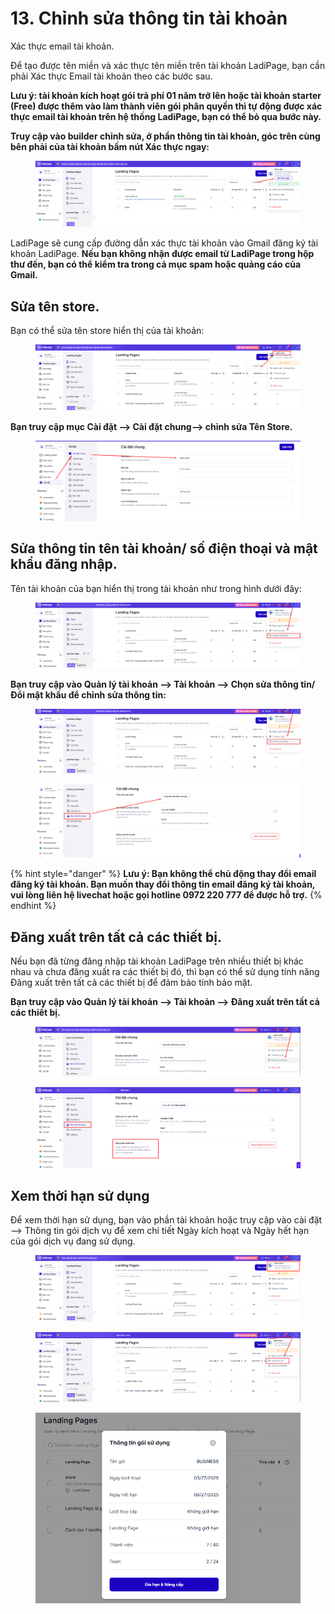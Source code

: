 # 13. Chỉnh sửa thông tin tài khoản

Xác thực email tài khoản.



Để tạo được tên miền và xác thực tên miền trên tài khoản LadiPage, bạn cần phải Xác thực Email tài khoản theo các bước sau.

**Lưu ý: tài khoản kích hoạt gói trả phí 01 năm trở lên hoặc tài khoản starter (Free) được thêm vào làm thành viên gói phân quyền  thì tự động được xác thực email tài khoản trên hệ thống LadiPage, bạn có thể bỏ qua bước này.**

&#x20;**Truy cập vào builder chỉnh sửa, ở phần thông tin tài khoản, góc trên cùng bên phải của tài khoản  bấm nút Xác thực ngay:**

<figure><img src="../.gitbook/assets/image (1277).png" alt=""><figcaption></figcaption></figure>

LadiPage sẽ cung cấp đường dẫn xác thực tài khoản vào Gmail đăng ký tài khoản LadiPage. **Nếu bạn không nhận được email từ LadiPage trong hộp thư đến, bạn có thể kiểm tra trong cả mục spam hoặc quảng cáo của Gmail.**

## Sửa tên store.

Bạn có thể sửa tên store hiển thị của tài khoản:

<figure><img src="../.gitbook/assets/image (1278).png" alt=""><figcaption></figcaption></figure>

**Bạn truy cập mục Cài đặt --> Cài đặt chung--> chỉnh sửa Tên Store.**

<figure><img src="../.gitbook/assets/image (1279).png" alt=""><figcaption></figcaption></figure>

## Sửa thông tin tên tài khoản/ số điện thoại và mật khẩu đăng nhập.

Tên tài khoản của bạn hiển thị trong tài khoản như trong hình dưới đây:

<figure><img src="../.gitbook/assets/image (1280).png" alt=""><figcaption></figcaption></figure>

**Bạn truy cập vào Quản lý tài khoản  --> Tài khoản --> Chọn sửa thông tin/ Đổi mật khẩu để chỉnh sửa thông tin:**

<figure><img src="../.gitbook/assets/image (1281).png" alt=""><figcaption></figcaption></figure>

<figure><img src="../.gitbook/assets/image (1282).png" alt=""><figcaption></figcaption></figure>

{% hint style="danger" %}
**Lưu ý: Bạn không thể chủ động thay đổi email đăng ký tài khoản. Bạn muốn thay đổi thông tin email đăng ký tài khoản, vui lòng liên hệ livechat hoặc gọi hotline 0972 220 777 để được hỗ trợ.**
{% endhint %}



## Đăng xuất trên tất cả các thiết bị.

Nếu bạn đã từng đăng nhập tài khoản LadiPage trên nhiều thiết bị khác nhau và chưa đăng xuất ra các thiết bị đó, thì bạn có thể sử dụng tính năng Đăng xuất trên tất cả các thiết bị để đảm bảo tính bảo mật.

**Bạn truy cập vào Quản lý tài khoản --> Tài khoản --> Đăng xuất trên tất cả các thiết bị.**

<figure><img src="../.gitbook/assets/image (1285).png" alt=""><figcaption></figcaption></figure>



<figure><img src="../.gitbook/assets/image (1283).png" alt=""><figcaption></figcaption></figure>

## Xem thời hạn sử dụng

Để xem thời hạn sử dụng, bạn vào phần tài khoản hoặc truy cập vào cài đặt --> Thông tin gói dịch vụ để xem chi tiết Ngày kích hoạt và Ngày hết hạn của gói dịch vụ đang sử dụng.

<figure><img src="../.gitbook/assets/image (1286).png" alt=""><figcaption></figcaption></figure>

<figure><img src="../.gitbook/assets/image (1287).png" alt=""><figcaption></figcaption></figure>

<figure><img src="../.gitbook/assets/image (1288).png" alt=""><figcaption></figcaption></figure>
